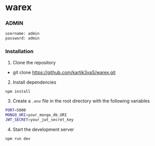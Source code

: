 # warex

### ADMIN
```bash
username: admin
password: admin
```

### Installation

1. Clone the repository
  - git clone https://github.com/kartik3yaS/warex.git

2. Install dependencies
```bash
npm install
```

3. Create a `.env` file in the root directory with the following variables
```bash
PORT=5000
MONGO_URI=your_mongo_db_URI
JWT_SECRET=your_jwt_secret_key
```

4. Start the development server
```bash
npm run dev
```
